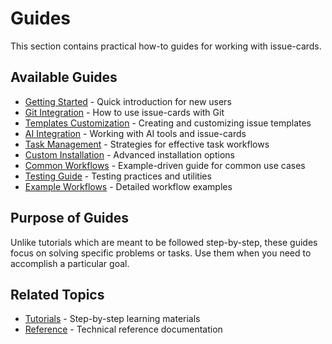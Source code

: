 # Guides

This section contains practical how-to guides for working with issue-cards.

## Available Guides

- [Getting Started](getting-started.md) - Quick introduction for new users
- [Git Integration](git-integration.md) - How to use issue-cards with Git
- [Templates Customization](templates-customization.md) - Creating and customizing issue templates
- [AI Integration](ai-integration.md) - Working with AI tools and issue-cards
- [Task Management](task-management.md) - Strategies for effective task workflows
- [Custom Installation](custom-installation.md) - Advanced installation options
- [Common Workflows](common-workflows.md) - Example-driven guide for common use cases
- [Testing Guide](testing.md) - Testing practices and utilities
- [Example Workflows](workflows.md) - Detailed workflow examples

## Purpose of Guides

Unlike tutorials which are meant to be followed step-by-step, these guides focus on solving specific problems or tasks. Use them when you need to accomplish a particular goal.

## Related Topics

- [Tutorials](../tutorials/index.md) - Step-by-step learning materials
- [Reference](../reference/index.md) - Technical reference documentation